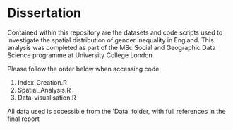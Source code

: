 # Dissertation

Contained within this repository are the datasets and code scripts used to investigate the spatial distribution of gender inequality in England. 
This analysis was completed as part of the MSc Social and Geographic Data Science programme at University College London. 

Please follow the order below when accessing code:
1. Index_Creation.R
2. Spatial_Analysis.R
3. Data-visualisation.R 

All data used is accessible from the 'Data' folder, with full references in the final report
